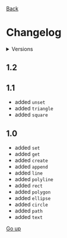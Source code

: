 [Back](README.md)

# Changelog

<details>
   <summary>Versions</summary>

   - [1.2](#12)
   - [1.1](#11)
   - [1.0](#10)
</details>

## 1.2

## 1.1
- <add> added `unset`
- <add> added `triangle`
- <add> added `square`

## 1.0
- <add> added `set`
- <add> added `get`
- <add> added `create`
- <add> added `append`
- <add> added `line`
- <add> added `polyline`
- <add> added `rect`
- <add> added `polygon`
- <add> added `ellipse`
- <add> added `circle`
- <add> added `path`
- <add> added `text`

[Go up](#changelog)

<link rel="stylesheet" href=".info/style.css">